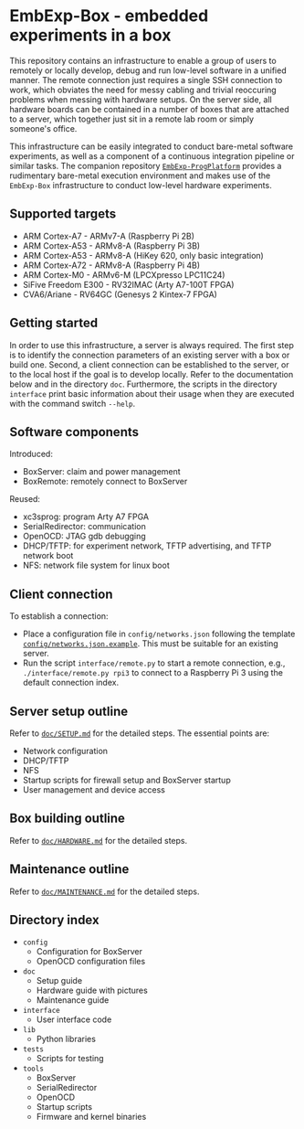 # EmbExp-Box - embedded experiments in a box
This repository contains an infrastructure to enable a group of users to remotely or locally develop, debug and run low-level software in a unified manner.
The remote connection just requires a single SSH connection to work, which obviates the need for messy cabling and trivial reoccuring problems when messing with hardware setups.
On the server side, all hardware boards can be contained in a number of boxes that are attached to a server, which together just sit in a remote lab room or simply someone's office.

This infrastructure can be easily integrated to conduct bare-metal software experiments, as well as a component of a continuous integration pipeline or similar tasks.
The companion repository [`EmbExp-ProgPlatform`](https://github.com/kth-step/EmbExp-ProgPlatform) provides a rudimentary bare-metal execution environment and makes use of the `EmbExp-Box` infrastructure to conduct low-level hardware experiments.


## Supported targets
- ARM Cortex-A7 - ARMv7-A (Raspberry Pi 2B)
- ARM Cortex-A53 - ARMv8-A (Raspberry Pi 3B)
- ARM Cortex-A53 - ARMv8-A (HiKey 620, only basic integration)
- ARM Cortex-A72 - ARMv8-A (Raspberry Pi 4B)
- ARM Cortex-M0 - ARMv6-M (LPCXpresso LPC11C24)
- SiFive Freedom E300 - RV32IMAC (Arty A7-100T FPGA)
- CVA6/Ariane - RV64GC (Genesys 2 Kintex-7 FPGA)


## Getting started
In order to use this infrastructure, a server is always required.
The first step is to identify the connection parameters of an existing server with a box or build one.
Second, a client connection can be established to the server, or to the local host if the goal is to develop locally.
Refer to the documentation below and in the directory `doc`.
Furthermore, the scripts in the directory `interface` print basic information about their usage when they are executed with the command switch `--help`.


## Software components
Introduced:
- BoxServer: claim and power management
- BoxRemote: remotely connect to BoxServer

Reused:
- xc3sprog: program Arty A7 FPGA
- SerialRedirector: communication
- OpenOCD: JTAG gdb debugging
- DHCP/TFTP: for experiment network, TFTP advertising, and TFTP network boot
- NFS: network file system for linux boot


## Client connection
To establish a connection:
- Place a configuration file in `config/networks.json` following the template [`config/networks.json.example`](config/networks.json.example). This must be suitable for an existing server.
- Run the script `interface/remote.py` to start a remote connection, e.g., `./interface/remote.py rpi3` to connect to a Raspberry Pi 3 using the default connection index.


## Server setup outline
Refer to [`doc/SETUP.md`](doc/SETUP.md) for the detailed steps. The essential points are:
- Network configuration
- DHCP/TFTP
- NFS
- Startup scripts for firewall setup and BoxServer startup
- User management and device access


## Box building outline
Refer to [`doc/HARDWARE.md`](doc/HARDWARE.md) for the detailed steps.


## Maintenance outline
Refer to [`doc/MAINTENANCE.md`](doc/MAINTENANCE.md) for the detailed steps.


## Directory index
- `config`
  - Configuration for BoxServer
  - OpenOCD configuration files
- `doc`
  - Setup guide
  - Hardware guide with pictures
  - Maintenance guide
- `interface`
  - User interface code
- `lib`
  - Python libraries
- `tests`
  - Scripts for testing
- `tools`
  - BoxServer
  - SerialRedirector
  - OpenOCD
  - Startup scripts
  - Firmware and kernel binaries



